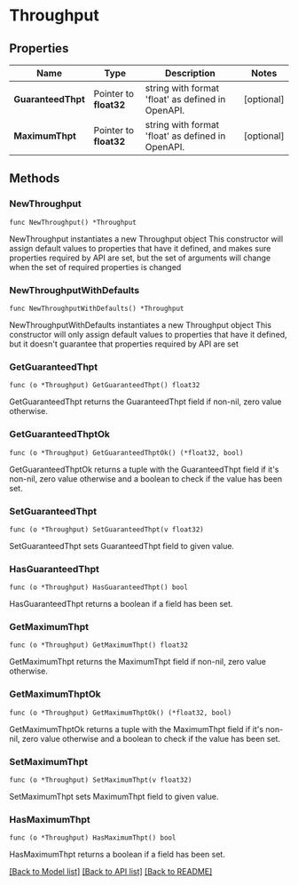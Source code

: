 # Throughput

## Properties

Name | Type | Description | Notes
------------ | ------------- | ------------- | -------------
**GuaranteedThpt** | Pointer to **float32** | string with format &#39;float&#39; as defined in OpenAPI. | [optional] 
**MaximumThpt** | Pointer to **float32** | string with format &#39;float&#39; as defined in OpenAPI. | [optional] 

## Methods

### NewThroughput

`func NewThroughput() *Throughput`

NewThroughput instantiates a new Throughput object
This constructor will assign default values to properties that have it defined,
and makes sure properties required by API are set, but the set of arguments
will change when the set of required properties is changed

### NewThroughputWithDefaults

`func NewThroughputWithDefaults() *Throughput`

NewThroughputWithDefaults instantiates a new Throughput object
This constructor will only assign default values to properties that have it defined,
but it doesn't guarantee that properties required by API are set

### GetGuaranteedThpt

`func (o *Throughput) GetGuaranteedThpt() float32`

GetGuaranteedThpt returns the GuaranteedThpt field if non-nil, zero value otherwise.

### GetGuaranteedThptOk

`func (o *Throughput) GetGuaranteedThptOk() (*float32, bool)`

GetGuaranteedThptOk returns a tuple with the GuaranteedThpt field if it's non-nil, zero value otherwise
and a boolean to check if the value has been set.

### SetGuaranteedThpt

`func (o *Throughput) SetGuaranteedThpt(v float32)`

SetGuaranteedThpt sets GuaranteedThpt field to given value.

### HasGuaranteedThpt

`func (o *Throughput) HasGuaranteedThpt() bool`

HasGuaranteedThpt returns a boolean if a field has been set.

### GetMaximumThpt

`func (o *Throughput) GetMaximumThpt() float32`

GetMaximumThpt returns the MaximumThpt field if non-nil, zero value otherwise.

### GetMaximumThptOk

`func (o *Throughput) GetMaximumThptOk() (*float32, bool)`

GetMaximumThptOk returns a tuple with the MaximumThpt field if it's non-nil, zero value otherwise
and a boolean to check if the value has been set.

### SetMaximumThpt

`func (o *Throughput) SetMaximumThpt(v float32)`

SetMaximumThpt sets MaximumThpt field to given value.

### HasMaximumThpt

`func (o *Throughput) HasMaximumThpt() bool`

HasMaximumThpt returns a boolean if a field has been set.


[[Back to Model list]](../README.md#documentation-for-models) [[Back to API list]](../README.md#documentation-for-api-endpoints) [[Back to README]](../README.md)


